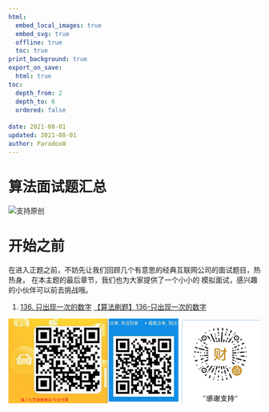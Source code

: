 ```yaml
---
html:
  embed_local_images: true
  embed_svg: true
  offline: true
  toc: true
print_background: true
export_on_save:
  html: true
toc:
  depth_from: 2
  depth_to: 6
  ordered: false

date: 2021-08-01
updated: 2021-08-01
author: ParadoxW
---
```


# 算法面试题汇总

![支持原创](https://i.loli.net/2021/08/01/R5b9NnWQJPixuAF.png)

# 开始之前

在进入正题之前，不妨先让我们回顾几个有意思的经典互联网公司的面试题目，热热身。
在本主题的最后章节，我们也为大家提供了一个小小的 模拟面试，感兴趣的小伙伴可以前去挑战哦。

1. [136. 只出现一次的数字](https://github.com/923132714/Leetcode/blob/main/%E9%A2%98%E5%BA%93/136-%E5%8F%AA%E5%87%BA%E7%8E%B0%E4%B8%80%E6%AC%A1%E7%9A%84%E6%95%B0%E5%AD%97.md)
   [【算法刷题】136-只出现一次的数字](https://blog.csdn.net/qq923132714/article/details/119301299?spm=1001.2014.3001.5501)

![支持原创](https://raw.githubusercontent.com/923132714/Leetcode/main/%E6%94%AF%E6%8C%81/%E6%89%93%E8%B5%8F.png)

